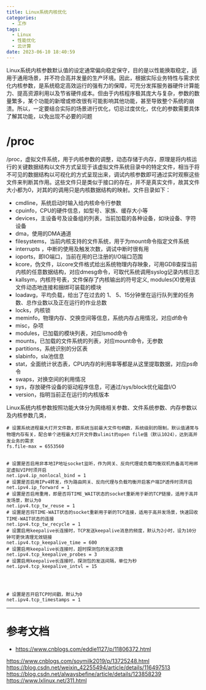 ```yaml
---
title: Linux系统内核优化
categories:
  - 工作
tags:
  - Linux
  - 性能优化
  - 云计算
date: 2023-06-10 18:40:59
---
```


Linux系统内核参数默认值的设定通常偏向稳定保守，目的是以性能换取稳定，适用于通用场景，并不符合高并发量的生产环境。因此，根据实际业务特性与需求优化内核参数，是系统稳定高效运行的强有力的保障，可充分发挥服务器硬件计算能力、提高资源利用以及节省硬件成本。但由于内核程序极其庞大与复杂，参数的数量繁多，某个功能的新增或修改很有可能影响其他功能，甚至导致整个系统的崩溃。所以，一定要结合实际的场景进行优化，切忌过度优化，优化的参数需要具体了解其功能，以免出现不必要的问题

# /proc

/proc，虚拟文件系统，用于内核参数的调整，动态存储于内存，原理是将内核运行的关键数据结构以文件方式呈现于该虚拟文件系统目录中的特定文件，相当于将不可见的数据结构以可视化的方式呈现出来，调试内核参数即可通过实时观察这些文件来判断其作用。这些文件只是类似于接口的存在，并不是真实文件，故其文件大小都为0，对其的的调用只是内核数据结构的映射。文件目录如下：

- cmdline，系统启动时输入给内核命令行参数
- cpuinfo，CPU的硬件信息，如型号、家族、缓存大小等
- devices，主设备号及设备组的列表，当前加载的各种设备，如块设备、字符设备
- dma，使用的DMA通道
- filesystems，当前内核支持的文件系统，用于为mount命令指定文件系统
- interrupts ，中断的使用及触发次数，调试中断时很有用
- ioports，即IO端口，当前在用的已注册的I/O端口范围
- kcore，伪文件，以core文件格式给出系统物理内存映象，可用GDB查探当前内核的任意数据结构，对应dmesg命令，可取代系统调用syslog记录内核日志
- kallsym，内核符号表，文件保存了内核输出的符号定义, modules(X)使用该文件动态地连接和捆绑可装载的模块
- loadavg，平均负载，给出了在过去的 1、 5、15分钟里在运行队列里的任务数、总作业数以及正在运行的作业总数
- locks，内核锁
- meminfo，物理内存、交换空间等信息，系统内存占用情况，对应df命令
- misc，杂项
- modules，已加载的模块列表，对应lsmod命令
- mounts，已加载的文件系统的列表，对应mount命令，无参数
- partitions，系统识别的分区表
- slabinfo，sla池信息
- stat，全面统计状态表，CPU内存的利用率等都是从这里提取数据，对应ps命令
- swaps，对换空间的利用情况
- sys，存放硬件设备的驱动程序信息，可通过/sys/block优化磁盘I/O
- version，指明当前正在运行的内核版本

Linux系统内核参数按照功能大体分为网络相关参数、文件系统参数、内存参数以及内核参数几类，




    # 设置系统进程最大打开文件数，即系统当前最大文件句柄数，系统级别的限制，默认值通常与物理内存有关，配合单个进程最大打开文件数ulimit的open file值（默认1024），达到高并发业务的需求
    fs.file-max = 6553560


    # 设置是否启用非本地IP地址socket监听，作为网关、反向代理或负载均衡双机热备高可用绑定虚拟VIP时须开启
    net.ipv4.ip_nonlocal_bind = 1
    # 设置是否启用IPv4转发，作为路由网关、反向代理与负载均衡开启客户端IP透传时须开启
    net.ipv4.ip_forward = 1 
    # 设置是否启用重用，即是否将TIME_WAIT状态的socket重新用于新的TCP链接，适用于高并发场景，默认为0
    net.ipv4.tcp_tw_reuse = 1
    # 设置是否将TIME-WAIT状态的socket重新用于新的TCP连接，适用于高并发场景，快速回收TIME-WAIT状态的连接
    net.ipv4.tcp_tw_recycle = 1
    # 设置启用keepalive长连接时，TCP发送keepalive消息的频度，默认为2小时，设为10分钟可更快清理无效链接
    net.ipv4.tcp_keepalive_time = 600
    # 设置启用keepalive长连接时，超时探测包的发送次数
    net.ipv4.tcp_keepalive_probes = 3
    # 设置启用keepalive长连接时，探测包的发送间隔，单位为秒
    net.ipv4.tcp_keepalive_intvl = 15 




    # 设置是否开启TCP时间戳，默认为0
    net.ipv4.tcp_timestamps = 1









---------

# 参考文档

- https://www.cnblogs.com/eddie1127/p/11806372.html


https://www.cnblogs.com/soymilk2019/p/13725248.html
https://blog.csdn.net/weixin_42255494/article/details/116497513
https://blog.csdn.net/alwaysbefine/article/details/123858239
https://www.lxlinux.net/311.html